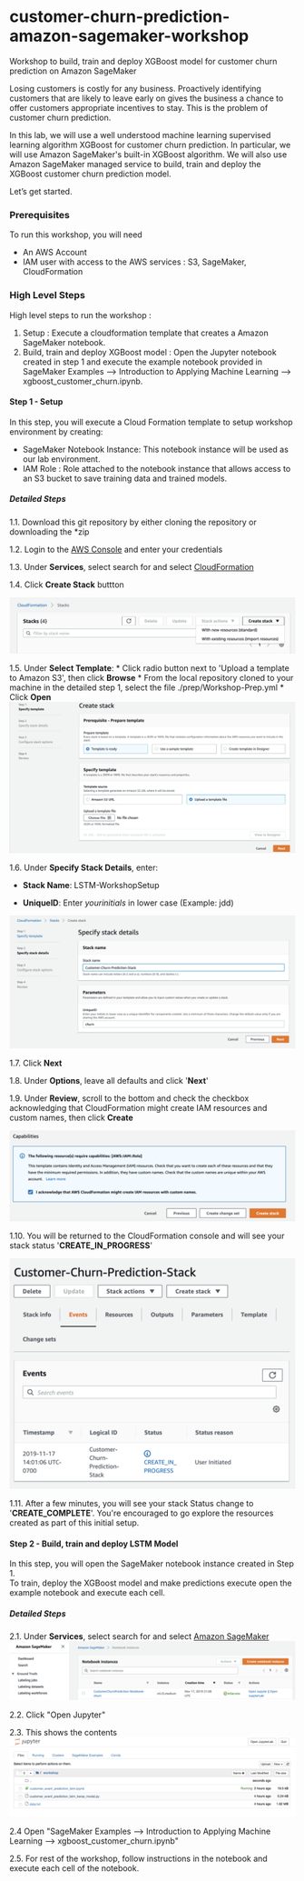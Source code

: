 # customer-churn-prediction-amazon-sagemaker-workshop
Workshop to build, train and deploy XGBoost model for customer churn prediction on Amazon SageMaker

Losing customers is costly for any business. Proactively identifying customers that are likely to leave early on gives 
the business a chance to offer customers appropriate incentives to stay. This is the problem of customer churn prediction.

In this lab, we will use a well understood machine learning supervised learning algorithm
XGBoost for customer churn prediction.  In particular, we will use Amazon SageMaker's built-in XGBoost algorithm.  We will also use Amazon SageMaker managed service to build, train and deploy the XGBoost customer churn prediction model.

Let’s get started. 

### Prerequisites

To run this workshop, you will need 
* An AWS Account 
* IAM user with access to the AWS services : S3, SageMaker, CloudFormation 

### High Level Steps

High level steps to run the workshop :

1. Setup : Execute a cloudformation template that creates a Amazon SageMaker notebook.
2. Build, train and deploy XGBoost model : Open the Jupyter notebook created in step 1 and execute the example notebook provided in SageMaker Examples --> Introduction to Applying Machine Learning --> xgboost_customer_churn.ipynb.
 
#### Step 1 - Setup

In this step, you will execute a Cloud Formation template to setup workshop environment by creating:

* SageMaker Notebook Instance: This notebook instance will be used as our lab environment.
* IAM Role : Role attached to the notebook instance that allows access to an S3 bucket to save training data and trained models.


##### Detailed Steps

1.1. Download this git repository by either cloning the repository or downloading the *zip

1.2. Login to the [AWS Console](https://https://console.aws.amazon.com/) and enter your credentials

1.3. Under **Services**, select search for and select [CloudFormation](https://console.aws.amazon.com/cloudformation)

1.4. Click **Create Stack** buttton

   ![CreateStack](images/CreateStack.png)
   
1.5. Under **Select Template**:
    * Click radio button next to 'Upload a template to Amazon S3', then click **Browse**
    * From the local repository cloned to your machine in the detailed step 1, select the file ./prep/Workshop-Prep.yml
    * Click **Open**
    ![CreateStack](images/CreateStack-SpecifyTemplate.png)
    
1.6. Under **Specify Stack Details**, enter: 

   * **Stack Name**: LSTM-WorkshopSetup 

   *  **UniqueID**: Enter *yourinitials* in lower case (Example: jdd)

   ![CreateStack](images/CreateStack-SpecifyStackDetails.png)

1.7. Click **Next**

1.8. Under **Options**, leave all defaults and click '**Next**'

1.9. Under **Review**, scroll to the bottom and check the checkbox acknowledging that CloudFormation might create IAM resources and custom names, then click **Create**

![CreateStack](images/CreateStack-IAMCapabilities.png)

1.10. You will be returned to the CloudFormation console and will see your stack status '**CREATE_IN_PROGRESS**'

![CreateStack](images/CreateStack-CreateInProgress.png)

1.11. After a few minutes, you will see your stack Status change to '**CREATE_COMPLETE**'.  You're encouraged to go explore the resources created as part of this initial setup. 


#### Step 2 - Build, train and deploy LSTM Model
In this step, you will open the SageMaker notebook instance created in Step 1.  
To train, deploy the  XGBoost model and make predictions execute open the example notebook and execute each cell.
  
##### Detailed Steps
 
2.1. Under **Services**, select search for and select [Amazon SageMaker](https://console.aws.amazon.com/sagemaker)
![CreateStack](images/SageMakerDashboard.png) 

2.2. Click "Open Jupyter"

2.3. This shows the contents
![CreateStack](images/JupyterView.png) 

2.4 Open "SageMaker Examples --> Introduction to Applying Machine Learning --> xgboost_customer_churn.ipynb"

2.5. For rest of the workshop, follow instructions in the notebook and execute each cell of the notebook.  

